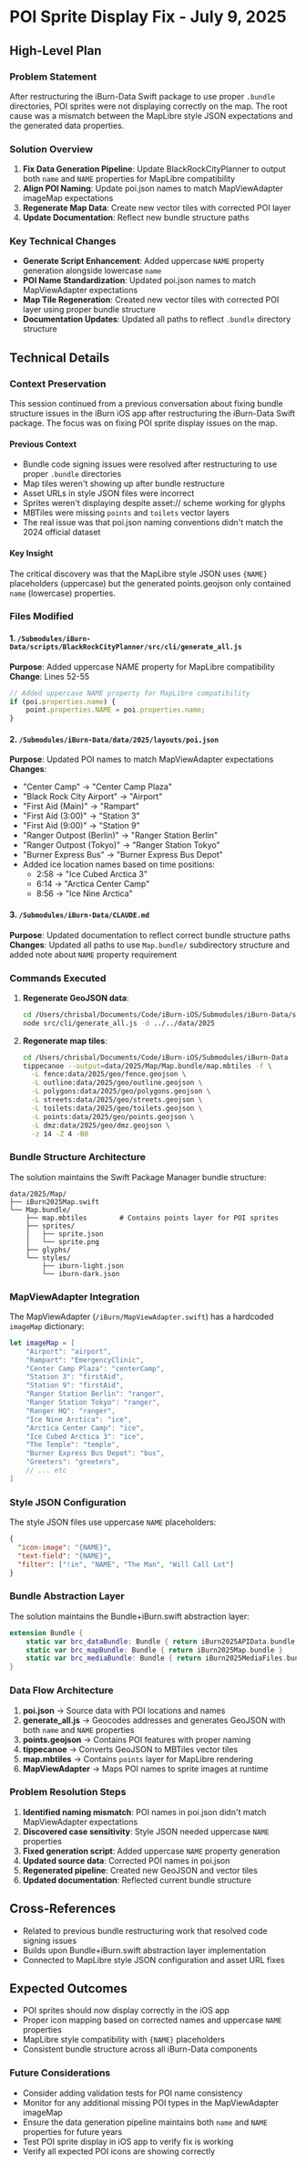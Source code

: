 # POI Sprite Display Fix - July 9, 2025

## High-Level Plan

### Problem Statement
After restructuring the iBurn-Data Swift package to use proper `.bundle` directories, POI sprites were not displaying correctly on the map. The root cause was a mismatch between the MapLibre style JSON expectations and the generated data properties.

### Solution Overview
1. **Fix Data Generation Pipeline**: Update BlackRockCityPlanner to output both `name` and `NAME` properties for MapLibre compatibility
2. **Align POI Naming**: Update poi.json names to match MapViewAdapter imageMap expectations  
3. **Regenerate Map Data**: Create new vector tiles with corrected POI layer
4. **Update Documentation**: Reflect new bundle structure paths

### Key Technical Changes
- **Generate Script Enhancement**: Added uppercase `NAME` property generation alongside lowercase `name`
- **POI Name Standardization**: Updated poi.json names to match MapViewAdapter expectations
- **Map Tile Regeneration**: Created new vector tiles with corrected POI layer using proper bundle structure
- **Documentation Updates**: Updated all paths to reflect `.bundle` directory structure

## Technical Details

### Context Preservation
This session continued from a previous conversation about fixing bundle structure issues in the iBurn iOS app after restructuring the iBurn-Data Swift package. The focus was on fixing POI sprite display issues on the map.

#### Previous Context
- Bundle code signing issues were resolved after restructuring to use proper `.bundle` directories
- Map tiles weren't showing up after bundle restructure
- Asset URLs in style JSON files were incorrect
- Sprites weren't displaying despite asset:// scheme working for glyphs
- MBTiles were missing `points` and `toilets` vector layers
- The real issue was that poi.json naming conventions didn't match the 2024 official dataset

#### Key Insight
The critical discovery was that the MapLibre style JSON uses `{NAME}` placeholders (uppercase) but the generated points.geojson only contained `name` (lowercase) properties.

### Files Modified

#### 1. `/Submodules/iBurn-Data/scripts/BlackRockCityPlanner/src/cli/generate_all.js`
**Purpose**: Added uppercase NAME property for MapLibre compatibility
**Change**: Lines 52-55
```javascript
// Added uppercase NAME property for MapLibre compatibility
if (poi.properties.name) {
    point.properties.NAME = poi.properties.name;
}
```

#### 2. `/Submodules/iBurn-Data/data/2025/layouts/poi.json`
**Purpose**: Updated POI names to match MapViewAdapter expectations
**Changes**:
- "Center Camp" → "Center Camp Plaza"
- "Black Rock City Airport" → "Airport"
- "First Aid (Main)" → "Rampart"
- "First Aid (3:00)" → "Station 3"
- "First Aid (9:00)" → "Station 9"
- "Ranger Outpost (Berlin)" → "Ranger Station Berlin"
- "Ranger Outpost (Tokyo)" → "Ranger Station Tokyo"
- "Burner Express Bus" → "Burner Express Bus Depot"
- Added ice location names based on time positions:
  - 2:58 → "Ice Cubed Arctica 3"
  - 6:14 → "Arctica Center Camp"
  - 8:56 → "Ice Nine Arctica"

#### 3. `/Submodules/iBurn-Data/CLAUDE.md`
**Purpose**: Updated documentation to reflect correct bundle structure paths
**Changes**: Updated all paths to use `Map.bundle/` subdirectory structure and added note about `NAME` property requirement

### Commands Executed

1. **Regenerate GeoJSON data**:
   ```bash
   cd /Users/chrisbal/Documents/Code/iBurn-iOS/Submodules/iBurn-Data/scripts/BlackRockCityPlanner
   node src/cli/generate_all.js -d ../../data/2025
   ```

2. **Regenerate map tiles**:
   ```bash
   cd /Users/chrisbal/Documents/Code/iBurn-iOS/Submodules/iBurn-Data
   tippecanoe --output=data/2025/Map/Map.bundle/map.mbtiles -f \
     -L fence:data/2025/geo/fence.geojson \
     -L outline:data/2025/geo/outline.geojson \
     -L polygons:data/2025/geo/polygons.geojson \
     -L streets:data/2025/geo/streets.geojson \
     -L toilets:data/2025/geo/toilets.geojson \
     -L points:data/2025/geo/points.geojson \
     -L dmz:data/2025/geo/dmz.geojson \
     -z 14 -Z 4 -B0
   ```

### Bundle Structure Architecture
The solution maintains the Swift Package Manager bundle structure:
```
data/2025/Map/
├── iBurn2025Map.swift
└── Map.bundle/
    ├── map.mbtiles        # Contains points layer for POI sprites
    ├── sprites/
    │   ├── sprite.json
    │   └── sprite.png
    ├── glyphs/
    └── styles/
        ├── iburn-light.json
        └── iburn-dark.json
```

### MapViewAdapter Integration
The MapViewAdapter (`/iBurn/MapViewAdapter.swift`) has a hardcoded `imageMap` dictionary:
```swift
let imageMap = [
    "Airport": "airport",
    "Rampart": "EmergencyClinic",
    "Center Camp Plaza": "centerCamp",
    "Station 3": "firstAid",
    "Station 9": "firstAid",
    "Ranger Station Berlin": "ranger",
    "Ranger Station Tokyo": "ranger",
    "Ranger HQ": "ranger",
    "Ice Nine Arctica": "ice",
    "Arctica Center Camp": "ice",
    "Ice Cubed Arctica 3": "ice",
    "The Temple": "temple",
    "Burner Express Bus Depot": "bus",
    "Greeters": "greeters",
    // ... etc
]
```

### Style JSON Configuration
The style JSON files use uppercase `NAME` placeholders:
```json
{
  "icon-image": "{NAME}",
  "text-field": "{NAME}",
  "filter": ["!in", "NAME", "The Man", "Will Call Lot"]
}
```

### Bundle Abstraction Layer
The solution maintains the Bundle+iBurn.swift abstraction layer:
```swift
extension Bundle {
    static var brc_dataBundle: Bundle { return iBurn2025APIData.bundle }
    static var brc_mapBundle: Bundle { return iBurn2025Map.bundle }
    static var brc_mediaBundle: Bundle { return iBurn2025MediaFiles.bundle }
}
```

### Data Flow Architecture
1. **poi.json** → Source data with POI locations and names
2. **generate_all.js** → Geocodes addresses and generates GeoJSON with both `name` and `NAME` properties
3. **points.geojson** → Contains POI features with proper naming
4. **tippecanoe** → Converts GeoJSON to MBTiles vector tiles
5. **map.mbtiles** → Contains `points` layer for MapLibre rendering
6. **MapViewAdapter** → Maps POI names to sprite images at runtime

### Problem Resolution Steps
1. **Identified naming mismatch**: POI names in poi.json didn't match MapViewAdapter expectations
2. **Discovered case sensitivity**: Style JSON needed uppercase `NAME` properties
3. **Fixed generation script**: Added uppercase `NAME` property generation
4. **Updated source data**: Corrected POI names in poi.json
5. **Regenerated pipeline**: Created new GeoJSON and vector tiles
6. **Updated documentation**: Reflected current bundle structure

## Cross-References
- Related to previous bundle restructuring work that resolved code signing issues
- Builds upon Bundle+iBurn.swift abstraction layer implementation
- Connected to MapLibre style JSON configuration and asset URL fixes

## Expected Outcomes
- POI sprites should now display correctly in the iOS app
- Proper icon mapping based on corrected names and uppercase `NAME` properties
- MapLibre style compatibility with `{NAME}` placeholders
- Consistent bundle structure across all iBurn-Data components

### Future Considerations
- Consider adding validation tests for POI name consistency
- Monitor for any additional missing POI types in the MapViewAdapter imageMap
- Ensure the data generation pipeline maintains both `name` and `NAME` properties for future years
- Test POI sprite display in iOS app to verify fix is working
- Verify all expected POI icons are showing correctly